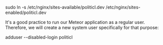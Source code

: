 sudo ln -s /etc/nginx/sites-available/politicl.dev /etc/nginx/sites-enabled/politicl.dev


It's a good practice to run our Meteor application as a regular user. 
Therefore, we will create a new system user specifically for that purpose:

adduser --disabled-login politicl

